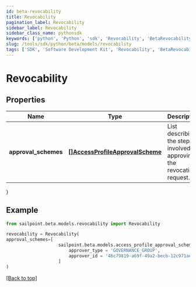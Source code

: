 ```yaml
---
id: beta-revocability
title: Revocability
pagination_label: Revocability
sidebar_label: Revocability
sidebar_class_name: pythonsdk
keywords: ['python', 'Python', 'sdk', 'Revocability', 'BetaRevocability']
slug: /tools/sdk/python/beta/models/revocability
tags: ['SDK', 'Software Development Kit', 'Revocability', 'BetaRevocability']
---
```


# Revocability

## Properties

| Name | Type | Description | Notes |
| --- | --- | --- | --- |
| **approval_schemes** | [**[]AccessProfileApprovalScheme**](access-profile-approval-scheme) | List describing the steps involved in approving the revocation request. | [optional] |

}

## Example

```python
from sailpoint.beta.models.revocability import Revocability

revocability = Revocability(
approval_schemes=[
                    sailpoint.beta.models.access_profile_approval_scheme.AccessProfileApprovalScheme(
                        approver_type = 'GOVERNANCE_GROUP',
                        approver_id = '46c79819-a69f-49a2-becb-12c971ae66c6', )
                    ]
)

```

[[Back to top]](#)
